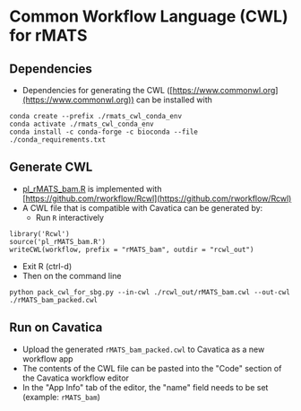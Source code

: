 # Common Workflow Language (CWL) for rMATS

## Dependencies

* Dependencies for generating the CWL ([https://www.commonwl.org](https://www.commonwl.org)) can be installed with
```
conda create --prefix ./rmats_cwl_conda_env
conda activate ./rmats_cwl_conda_env
conda install -c conda-forge -c bioconda --file ./conda_requirements.txt
```

## Generate CWL

* [pl_rMATS_bam.R](pl_rMATS_bam.R) is implemented with [https://github.com/rworkflow/Rcwl](https://github.com/rworkflow/Rcwl)
* A CWL file that is compatible with Cavatica can be generated by:
  + Run `R` interactively
```
library('Rcwl')
source('pl_rMATS_bam.R')
writeCWL(workflow, prefix = "rMATS_bam", outdir = "rcwl_out")
```
  + Exit R (ctrl-d)
  + Then on the command line
```
python pack_cwl_for_sbg.py --in-cwl ./rcwl_out/rMATS_bam.cwl --out-cwl ./rMATS_bam_packed.cwl
```

## Run on Cavatica

* Upload the generated `rMATS_bam_packed.cwl` to Cavatica as a new workflow app
* The contents of the CWL file can be pasted into the "Code" section of the Cavatica workflow editor
* In the "App Info" tab of the editor, the "name" field needs to be set (example: `rMATS_bam`)
